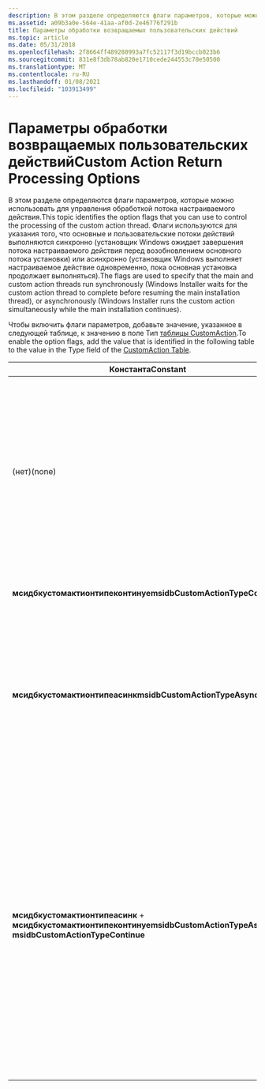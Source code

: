 ```yaml
---
description: В этом разделе определяются флаги параметров, которые можно использовать для управления обработкой потока настраиваемого действия.
ms.assetid: a09b3a0e-564e-41aa-af0d-2e46776f291b
title: Параметры обработки возвращаемых пользовательских действий
ms.topic: article
ms.date: 05/31/2018
ms.openlocfilehash: 2f8664ff489280993a7fc52117f3d19bccb023b6
ms.sourcegitcommit: 831e8f3db78ab820e1710cede244553c70e50500
ms.translationtype: MT
ms.contentlocale: ru-RU
ms.lasthandoff: 01/08/2021
ms.locfileid: "103913499"
---
```

# <a name="custom-action-return-processing-options"></a><span data-ttu-id="ae458-103">Параметры обработки возвращаемых пользовательских действий</span><span class="sxs-lookup"><span data-stu-id="ae458-103">Custom Action Return Processing Options</span></span>

<span data-ttu-id="ae458-104">В этом разделе определяются флаги параметров, которые можно использовать для управления обработкой потока настраиваемого действия.</span><span class="sxs-lookup"><span data-stu-id="ae458-104">This topic identifies the option flags that you can use to control the processing of the custom action thread.</span></span> <span data-ttu-id="ae458-105">Флаги используются для указания того, что основные и пользовательские потоки действий выполняются синхронно (установщик Windows ожидает завершения потока настраиваемого действия перед возобновлением основного потока установки) или асинхронно (установщик Windows выполняет настраиваемое действие одновременно, пока основная установка продолжает выполняться).</span><span class="sxs-lookup"><span data-stu-id="ae458-105">The flags are used to specify that the main and custom action threads run synchronously (Windows Installer waits for the custom action thread to complete before resuming the main installation thread), or asynchronously (Windows Installer runs the custom action simultaneously while the main installation continues).</span></span>

<span data-ttu-id="ae458-106">Чтобы включить флаги параметров, добавьте значение, указанное в следующей таблице, к значению в поле Тип [таблицы CustomAction](customaction-table.md).</span><span class="sxs-lookup"><span data-stu-id="ae458-106">To enable the option flags, add the value that is identified in the following table to the value in the Type field of the [CustomAction Table](customaction-table.md).</span></span>



| <span data-ttu-id="ae458-107">Константа</span><span class="sxs-lookup"><span data-stu-id="ae458-107">Constant</span></span>                                                           | <span data-ttu-id="ae458-108">Шестнадцатеричный</span><span class="sxs-lookup"><span data-stu-id="ae458-108">Hexadecimal</span></span>             | <span data-ttu-id="ae458-109">Decimal</span><span class="sxs-lookup"><span data-stu-id="ae458-109">Decimal</span></span> | <span data-ttu-id="ae458-110">Описание</span><span class="sxs-lookup"><span data-stu-id="ae458-110">Description</span></span>                                                                                                                                                                                                                                                                                                                                                                                                                                                                                                                    |
|--------------------------------------------------------------------|-------------------------|---------|--------------------------------------------------------------------------------------------------------------------------------------------------------------------------------------------------------------------------------------------------------------------------------------------------------------------------------------------------------------------------------------------------------------------------------------------------------------------------------------------------------------------------------|
| <span data-ttu-id="ae458-111">(нет)</span><span class="sxs-lookup"><span data-stu-id="ae458-111">(none)</span></span>                                                             | <span data-ttu-id="ae458-112">0x00000000</span><span class="sxs-lookup"><span data-stu-id="ae458-112">0x00000000</span></span>              | <span data-ttu-id="ae458-113">+0</span><span class="sxs-lookup"><span data-stu-id="ae458-113">+0</span></span>      | <span data-ttu-id="ae458-114">Синхронное выполнение, которое завершается ошибкой, если код выхода не равен 0 (нулю).</span><span class="sxs-lookup"><span data-stu-id="ae458-114">A synchronous execution that fails if the exit code is not 0 (zero).</span></span> <br/> <span data-ttu-id="ae458-115">Если флаг Мсидбкустомактионтипеконтинуе не установлен, настраиваемое действие должно возвращать одно из возвращаемых значений, описанных в разделе [возвращаемые значения настраиваемых действий](custom-action-return-values.md).</span><span class="sxs-lookup"><span data-stu-id="ae458-115">If the flag msidbCustomActionTypeContinue is not set, then the custom action must return one of the return values that is described in [Custom Action Return Values](custom-action-return-values.md).</span></span><br/>                                                                                                                                                                                                                             |
| <span data-ttu-id="ae458-116">**мсидбкустомактионтипеконтинуе**</span><span class="sxs-lookup"><span data-stu-id="ae458-116">**msidbCustomActionTypeContinue**</span></span>                                  | <span data-ttu-id="ae458-117">0x00000040</span><span class="sxs-lookup"><span data-stu-id="ae458-117">0x00000040</span></span>              | <span data-ttu-id="ae458-118">+ 64</span><span class="sxs-lookup"><span data-stu-id="ae458-118">+64</span></span>     | <span data-ttu-id="ae458-119">Синхронное выполнение, которое игнорирует код завершения и продолжит работу.</span><span class="sxs-lookup"><span data-stu-id="ae458-119">A synchronous execution that ignores exit code and continues.</span></span><br/>                                                                                                                                                                                                                                                                                                                                                                                                                                                       |
| <span data-ttu-id="ae458-120">**мсидбкустомактионтипеасинк**</span><span class="sxs-lookup"><span data-stu-id="ae458-120">**msidbCustomActionTypeAsync**</span></span>                                     | <span data-ttu-id="ae458-121">0x00000080</span><span class="sxs-lookup"><span data-stu-id="ae458-121">0x00000080</span></span>              | <span data-ttu-id="ae458-122">+ 128</span><span class="sxs-lookup"><span data-stu-id="ae458-122">+128</span></span>    | <span data-ttu-id="ae458-123">Асинхронное выполнение, которое ожидает код завершения в конце последовательности.</span><span class="sxs-lookup"><span data-stu-id="ae458-123">An asynchronous execution that waits for exit code at the end of the sequence.</span></span><br/> <span data-ttu-id="ae458-124">Этот параметр нельзя использовать с [параллельными установками](concurrent-installations.md), [откатом пользовательских действий](rollback-custom-actions.md)или [сценариями настраиваемых действий](scripts.md).</span><span class="sxs-lookup"><span data-stu-id="ae458-124">This option cannot be used with [Concurrent Installations](concurrent-installations.md), [Rollback Custom Actions](rollback-custom-actions.md), or [Script Custom Actions](scripts.md).</span></span><br/>                                                                                                                                                                                                                                |
| <span data-ttu-id="ae458-125">**мсидбкустомактионтипеасинк**  +  **мсидбкустомактионтипеконтинуе**</span><span class="sxs-lookup"><span data-stu-id="ae458-125">**msidbCustomActionTypeAsync** + **msidbCustomActionTypeContinue**</span></span> | <span data-ttu-id="ae458-126">0x00000040 + 0x00000080</span><span class="sxs-lookup"><span data-stu-id="ae458-126">0x00000040 + 0x00000080</span></span> | <span data-ttu-id="ae458-127">+192</span><span class="sxs-lookup"><span data-stu-id="ae458-127">+192</span></span>    | <span data-ttu-id="ae458-128">Асинхронное выполнение, которое не ожидает завершения.</span><span class="sxs-lookup"><span data-stu-id="ae458-128">An asynchronous execution that does not wait for completion.</span></span><br/> <span data-ttu-id="ae458-129">Выполнение продолжится после завершения установщик Windows.</span><span class="sxs-lookup"><span data-stu-id="ae458-129">Execution continues after Windows Installer terminates.</span></span><br/> <span data-ttu-id="ae458-130">Этот параметр можно использовать только с пользовательскими действиями типа EXE, [исполняемыми файлами](executable-files.md).</span><span class="sxs-lookup"><span data-stu-id="ae458-130">This option can only be used with the EXE type custom actions that is, [executable files](executable-files.md).</span></span> <br/> <span data-ttu-id="ae458-131">Все другие типы настраиваемых действий могут быть асинхронными только в рамках сеанса установки и должны завершиться до завершения установки.</span><span class="sxs-lookup"><span data-stu-id="ae458-131">All other types of custom actions can be asynchronous only within the install session, and must end for the installation to terminate.</span></span><br/> <span data-ttu-id="ae458-132">Этот параметр нельзя использовать с [параллельными установками](concurrent-installations.md).</span><span class="sxs-lookup"><span data-stu-id="ae458-132">This option cannot be used with [Concurrent Installations](concurrent-installations.md).</span></span><br/> |



 

 

 




